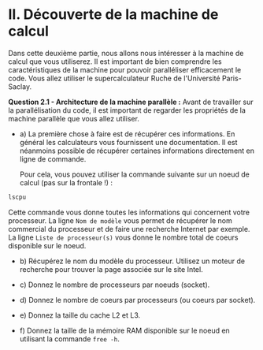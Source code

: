 # II. Découverte de la machine de calcul

Dans cette deuxième partie, nous allons nous intéresser à la machine de calcul que vous utiliserez.
Il est important de bien comprendre les caractéristiques de la machine pour pouvoir paralléliser efficacement le code.
Vous allez utiliser le supercalculateur Ruche de l'Université Paris-Saclay.

**Question 2.1 - Architecture de la machine parallèle :** Avant de travailler sur la parallélisation du code, il est important de regarder
les propriétés de la machine parallèle que vous allez utiliser.

- a) La première chose à faire est de récupérer ces informations. En général les calculateurs vous fournissent une documentation.
  Il est néanmoins possible de récupérer certaines informations directement en ligne de commande.

  Pour cela, vous pouvez utiliser la commande suivante sur un noeud de calcul (pas sur la frontale !) :

```bash
lscpu
```

Cette commande vous donne toutes les informations qui concernent votre processeur.
La ligne `Nom de modèle` vous permet de récupérer le nom commercial du processeur et de faire une recherche Internet par exemple.
La ligne `Liste de processeur(s)` vous donne le nombre total de coeurs disponible sur le noeud.

- b) Récupérez le nom du modèle du processeur. Utilisez un moteur de recherche pour trouver la page associée sur le site Intel.

- c) Donnez le nombre de processeurs par noeuds (socket).

- d) Donnez le nombre de coeurs par processeurs (ou coeurs par socket).

- e) Donnez la taille du cache L2 et L3.

- f) Donnez la taille de la mémoire RAM disponible sur le noeud en utilisant la commande `free -h`.